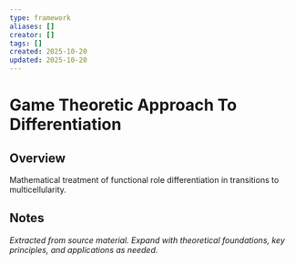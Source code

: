 ```yaml
---
type: framework
aliases: []
creator: []
tags: []
created: 2025-10-20
updated: 2025-10-20
---
```


# Game Theoretic Approach To Differentiation

## Overview

Mathematical treatment of functional role differentiation in transitions to multicellularity.

## Notes

*Extracted from source material. Expand with theoretical foundations, key principles, and applications as needed.*
